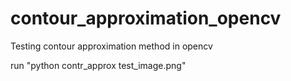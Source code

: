 # contour_approximation_opencv
Testing contour approximation method in opencv

run "python contr_approx test_image.png"
